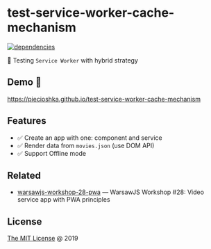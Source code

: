 # test-service-worker-cache-mechanism

[![dependencies](https://david-dm.org/piecioshka/test-service-worker-cache-mechanism.svg)](https://github.com/piecioshka/test-service-worker-cache-mechanism)

:ledger: Testing `Service Worker` with hybrid strategy

## Demo 🎉

<https://piecioshka.github.io/test-service-worker-cache-mechanism>

## Features

* :white_check_mark: Create an app with one: component and service
* :white_check_mark: Render data from `movies.json` (use DOM API)
* :white_check_mark: Support Offline mode

## Related

* [warsawjs-workshop-28-pwa](https://github.com/piecioshka/warsawjs-workshop-28-pwa)
    — WarsawJS Workshop #28: Video service app with PWA principles

## License

[The MIT License](http://piecioshka.mit-license.org) @ 2019
